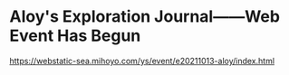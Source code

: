 # Aloy's Exploration Journal——Web Event Has Begun
https://webstatic-sea.mihoyo.com/ys/event/e20211013-aloy/index.html